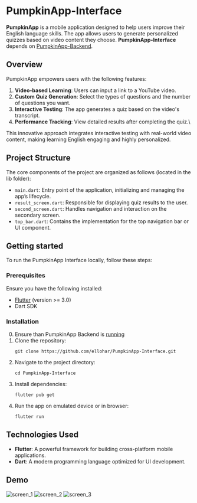 # PumpkinApp-Interface
**PumpkinApp** is a mobile application designed to help users improve their English language skills. The app allows users to generate personalized quizzes based on video content they choose.
**PumpkinApp-Interface** depends on [PumpkinApp-Backend](https://github.com/leonorino/PumpkinApp-Backend). 

## Overview
PumpkinApp empowers users with the following features:
1. **Video-based Learning**: Users can input a link to a YouTube video.
2. **Custom Quiz Generation**: Select the types of questions and the number of questions you want.
3. **Interactive Testing**: The app generates a quiz based on the video's transcript.
4. **Performance Tracking**: View detailed results after completing the quiz.\

This innovative approach integrates interactive testing with real-world video content, making learning English engaging and highly personalized.

## Project Structure
The core components of the project are organized as follows (located in the lib folder):
* `main.dart`: Entry point of the application, initializing and managing the app’s lifecycle.
* `result_screen.dart`: Responsible for displaying quiz results to the user.
* `second_screen.dart`: Handles navigation and interaction on the secondary screen.
* `top_bar.dart`: Contains the implementation for the top navigation bar or UI component.

## Getting started
To run the PumpkinApp Interface locally, follow these steps:
### Prerequisites
Ensure you have the following installed:
* [Flutter](https://flutter.dev/) (version >= 3.0)
* Dart SDK
### Installation
0. Ensure than PumpkinApp Backend is [running](https://github.com/leonorino/PumpkinApp-Backend/blob/main/README.md)
1. Clone the repository:
   ```
   git clone https://github.com/ellohar/PumpkinApp-Interface.git
   ```
3. Navigate to the project directory:
   ```
   cd PumpkinApp-Interface
   ```
5. Install dependencies:
   ```
   flutter pub get
   ```
7. Run the app on emulated device or in browser:
   ```
   flutter run
   ```

## Technologies Used
* **Flutter**: A powerful framework for building cross-platform mobile applications.
* **Dart**: A modern programming language optimized for UI development.

## Demo
![screen_1](https://github.com/user-attachments/assets/7e14cac0-27e8-4cee-98e2-d35173949d81)
![screen_2](https://github.com/user-attachments/assets/40869ad7-3bb5-4945-a095-4ce18b9eac81)
![screen_3](https://github.com/user-attachments/assets/54aa4808-e77f-4ca3-8323-6a86214456a6)

